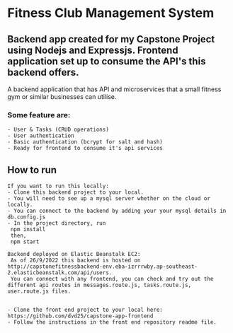 # Fitness Club Management System

## Backend app created for my Capstone Project using Nodejs and Expressjs. Frontend application set up to consume the API's this backend offers.


 A backend application that has API and microservices that a small fitness gym or similar businesses can utilise. 
 
 ### Some feature are:  
    

    - User & Tasks (CRUD operations)                 
    - User authentication            
    - Basic authentication (bcrypt for salt and hash)
    - Ready for frontend to consume it's api services

## How to run

    If you want to run this locally:
    - Clone this backend project to your local.
    - You will need to see up a mysql server whether on the cloud or locally.
    - You can connect to the backend by adding your your mysql details in db.config.js
    - In the project directory, run 
     npm install
     then,
     npm start

    Backend deployed on Elastic Beanstalk EC2:
     As of 26/9/2022 this backend is hosted on http://capstonefitnessbackend-env.eba-izrrrwby.ap-southeast-2.elasticbeanstalk.com/api/users.
     You can connect with any frontend, you can check and try out the different api routes in messages.route.js, tasks.route.js, user.route.js files.

    
    - Clone the front end project to your local here: https://github.com/dvd25/capstone-app-frontend
    - Follow the instructions in the front end repository readme file.

